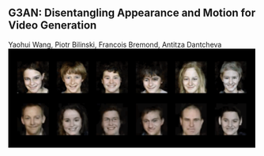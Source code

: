 ## G3AN: Disentangling Appearance and Motion for Video Generation
Yaohui Wang, Piotr Bilinski, Francois Bremond, Antitza Dantcheva
<img src="demo.gif" width="500">
